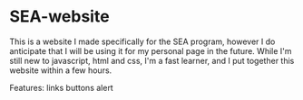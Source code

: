 # SEA-website

This is a website I made specifically for the SEA program, however I do anticipate that I will be using it for my personal page in the future.
While I'm still new to javascript, html and css, I'm a fast learner, and I put together this website within a few hours. 

Features:
links
buttons
alert
